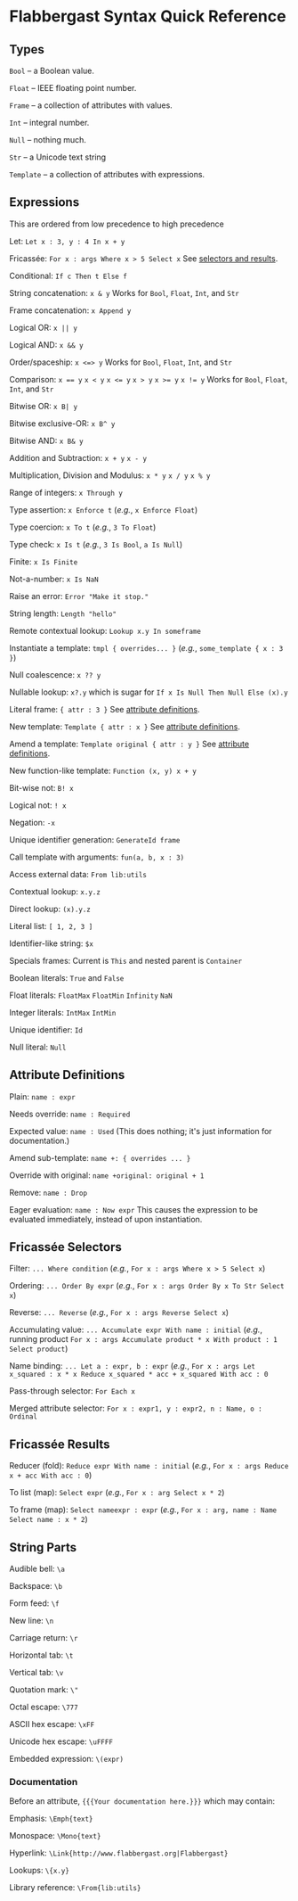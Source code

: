 # Flabbergast Syntax Quick Reference

## Types
`Bool` – a Boolean value.

`Float` – IEEE floating point number.

`Frame` – a collection of attributes with values.

`Int` – integral number.

`Null` – nothing much.

`Str` – a Unicode text string

`Template` – a collection of attributes with expressions.

## Expressions
This are ordered from low precedence to high precedence

Let: `Let x : 3, y : 4 In x + y`

Fricassée: `For x : args Where x > 5 Select x` See [selectors and results](#fricassée-selectors).

Conditional: `If c Then t Else f`

String concatenation: `x & y` Works for `Bool`, `Float`, `Int`, and `Str`

Frame concatenation: `x Append y`

Logical OR: `x || y`

Logical AND: `x && y`

Order/spaceship: `x <=> y` Works for `Bool`, `Float`, `Int`, and `Str`

Comparison: `x == y` `x < y` `x <= y` `x > y` `x >= y` `x != y` Works for `Bool`, `Float`, `Int`, and `Str`

Bitwise OR: `x B| y`

Bitwise exclusive-OR: `x B^ y`

Bitwise AND: `x B& y`

Addition and Subtraction: `x + y` `x - y`

Multiplication, Division and Modulus: `x * y` `x / y` `x % y`

Range of integers: `x Through y`

Type assertion: `x Enforce t` (_e.g._, `x Enforce Float`)

Type coercion: `x To t` (_e.g._, `3 To Float`)

Type check: `x Is t` (_e.g._, `3 Is Bool`, `a Is Null`)

Finite: `x Is Finite`

Not-a-number: `x Is NaN`

Raise an error: `Error "Make it stop."`

String length: `Length "hello"`

Remote contextual lookup: `Lookup x.y In someframe`

Instantiate a template: `tmpl { overrides... }` (_e.g._, `some_template { x : 3 }`)

Null coalescence: `x ?? y`

Nullable lookup: `x?.y` which is sugar for `If x Is Null Then Null Else (x).y`

Literal frame: `{ attr : 3 }` See [attribute definitions](#attribute-definitions).

New template: `Template { attr : x }` See [attribute definitions](#attribute-definitions).

Amend a template: `Template original { attr : y }` See [attribute definitions](#attribute-definitions).

New function-like template: `Function (x, y) x + y`

Bit-wise not:  `B! x`

Logical not: `! x`

Negation: `-x`

Unique identifier generation: `GenerateId frame`

Call template with arguments: `fun(a, b, x : 3)`

Access external data: `From lib:utils`

Contextual lookup: `x.y.z`

Direct lookup: `(x).y.z`

Literal list: `[ 1, 2, 3 ]`

Identifier-like string: `$x`

Specials frames: Current is `This` and nested parent is `Container`

Boolean literals: `True` and `False`

Float literals: `FloatMax` `FloatMin` `Infinity` `NaN`

Integer literals: `IntMax` `IntMin`

Unique identifier: `Id`

Null literal: `Null`

## Attribute Definitions

Plain: `name : expr`

Needs override: `name : Required`

Expected value: `name : Used` (This does nothing; it's just information for documentation.)

Amend sub-template: `name +: { overrides ... }`

Override with original: `name +original: original + 1`

Remove: `name : Drop`

Eager evaluation: `name : Now expr` This causes the expression to be evaluated immediately, instead of upon instantiation.

## Fricassée Selectors

Filter: `... Where condition` (_e.g._, `For x : args Where x > 5 Select x`)

Ordering: `... Order By expr` (_e.g._, `For x : args Order By x To Str Select x`)

Reverse: `... Reverse` (_e.g._, `For x : args Reverse Select x`)

Accumulating value: `... Accumulate expr With name : initial` (_e.g._, running product `For x : args Accumulate product * x With product : 1 Select product`)

Name binding: `... Let a : expr, b : expr` (_e.g._, `For x : args Let x_squared : x * x Reduce x_squared * acc + x_squared With acc : 0`

Pass-through selector: `For Each x`

Merged attribute selector: `For x : expr1, y : expr2, n : Name, o : Ordinal`

## Fricassée Results

Reducer (fold): `Reduce expr With name : initial` (_e.g._, `For x : args Reduce x + acc With acc : 0`)

To list (map): `Select expr` (_e.g._, `For x : arg Select x * 2`)

To frame (map): `Select nameexpr : expr` (_e.g._, `For x : arg, name : Name Select name : x * 2`)

## String Parts

Audible bell: `\a`

Backspace: `\b`

Form feed: `\f`

New line: `\n`

Carriage return: `\r`

Horizontal tab: `\t`

Vertical tab: `\v`

Quotation mark: `\"`

Octal escape: `\777`

ASCII hex escape: `\xFF`

Unicode hex escape: `\uFFFF`

Embedded expression: `\(expr)`


### Documentation

Before an attribute, `{{{Your documentation here.}}}` which may contain:

Emphasis: `\Emph{text}`

Monospace: `\Mono{text}`

Hyperlink: `\Link{http://www.flabbergast.org|Flabbergast}`

Lookups: `\{x.y}`

Library reference: `\From{lib:utils}`
